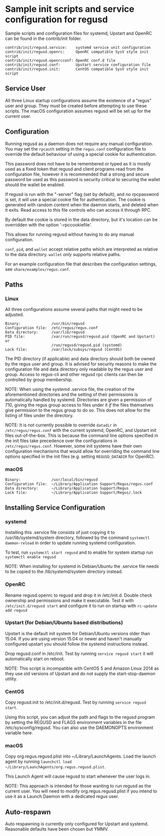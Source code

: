 Sample init scripts and service configuration for regusd
==========================================================

Sample scripts and configuration files for systemd, Upstart and OpenRC
can be found in the contrib/init folder.

    contrib/init/regusd.service:    systemd service unit configuration
    contrib/init/regusd.openrc:     OpenRC compatible SysV style init script
    contrib/init/regusd.openrcconf: OpenRC conf.d file
    contrib/init/regusd.conf:       Upstart service configuration file
    contrib/init/regusd.init:       CentOS compatible SysV style init script

Service User
---------------------------------

All three Linux startup configurations assume the existence of a "regus" user
and group.  They must be created before attempting to use these scripts.
The macOS configuration assumes regusd will be set up for the current user.

Configuration
---------------------------------

Running regusd as a daemon does not require any manual configuration. You may
set the `rpcauth` setting in the `regus.conf` configuration file to override
the default behaviour of using a special cookie for authentication.

This password does not have to be remembered or typed as it is mostly used
as a fixed token that regusd and client programs read from the configuration
file, however it is recommended that a strong and secure password be used
as this password is security critical to securing the wallet should the
wallet be enabled.

If regusd is run with the "-server" flag (set by default), and no rpcpassword is set,
it will use a special cookie file for authentication. The cookie is generated with random
content when the daemon starts, and deleted when it exits. Read access to this file
controls who can access it through RPC.

By default the cookie is stored in the data directory, but it's location can be overridden
with the option '-rpccookiefile'.

This allows for running regusd without having to do any manual configuration.

`conf`, `pid`, and `wallet` accept relative paths which are interpreted as
relative to the data directory. `wallet` *only* supports relative paths.

For an example configuration file that describes the configuration settings,
see `share/examples/regus.conf`.

Paths
---------------------------------

### Linux

All three configurations assume several paths that might need to be adjusted.

    Binary:              /usr/bin/regusd
    Configuration file:  /etc/regus/regus.conf
    Data directory:      /var/lib/regusd
    PID file:            /var/run/regusd/regusd.pid (OpenRC and Upstart) or
                         /run/regusd/regusd.pid (systemd)
    Lock file:           /var/lock/subsys/regusd (CentOS)

The PID directory (if applicable) and data directory should both be owned by the
regus user and group. It is advised for security reasons to make the
configuration file and data directory only readable by the regus user and
group. Access to regus-cli and other regusd rpc clients can then be
controlled by group membership.

NOTE: When using the systemd .service file, the creation of the aforementioned
directories and the setting of their permissions is automatically handled by
systemd. Directories are given a permission of 710, giving the regus group
access to files under it _if_ the files themselves give permission to the
regus group to do so. This does not allow
for the listing of files under the directory.

NOTE: It is not currently possible to override `datadir` in
`/etc/regus/regus.conf` with the current systemd, OpenRC, and Upstart init
files out-of-the-box. This is because the command line options specified in the
init files take precedence over the configurations in
`/etc/regus/regus.conf`. However, some init systems have their own
configuration mechanisms that would allow for overriding the command line
options specified in the init files (e.g. setting `REGUSD_DATADIR` for
OpenRC).

### macOS

    Binary:              /usr/local/bin/regusd
    Configuration file:  ~/Library/Application Support/Regus/regus.conf
    Data directory:      ~/Library/Application Support/Regus
    Lock file:           ~/Library/Application Support/Regus/.lock

Installing Service Configuration
-----------------------------------

### systemd

Installing this .service file consists of just copying it to
/usr/lib/systemd/system directory, followed by the command
`systemctl daemon-reload` in order to update running systemd configuration.

To test, run `systemctl start regusd` and to enable for system startup run
`systemctl enable regusd`

NOTE: When installing for systemd in Debian/Ubuntu the .service file needs to be copied to the /lib/systemd/system directory instead.

### OpenRC

Rename regusd.openrc to regusd and drop it in /etc/init.d.  Double
check ownership and permissions and make it executable.  Test it with
`/etc/init.d/regusd start` and configure it to run on startup with
`rc-update add regusd`

### Upstart (for Debian/Ubuntu based distributions)

Upstart is the default init system for Debian/Ubuntu versions older than 15.04. If you are using version 15.04 or newer and haven't manually configured upstart you should follow the systemd instructions instead.

Drop regusd.conf in /etc/init.  Test by running `service regusd start`
it will automatically start on reboot.

NOTE: This script is incompatible with CentOS 5 and Amazon Linux 2014 as they
use old versions of Upstart and do not supply the start-stop-daemon utility.

### CentOS

Copy regusd.init to /etc/init.d/regusd. Test by running `service regusd start`.

Using this script, you can adjust the path and flags to the regusd program by
setting the REGUSD and FLAGS environment variables in the file
/etc/sysconfig/regusd. You can also use the DAEMONOPTS environment variable here.

### macOS

Copy org.regus.regusd.plist into ~/Library/LaunchAgents. Load the launch agent by
running `launchctl load ~/Library/LaunchAgents/org.regus.regusd.plist`.

This Launch Agent will cause regusd to start whenever the user logs in.

NOTE: This approach is intended for those wanting to run regusd as the current user.
You will need to modify org.regus.regusd.plist if you intend to use it as a
Launch Daemon with a dedicated regus user.

Auto-respawn
-----------------------------------

Auto respawning is currently only configured for Upstart and systemd.
Reasonable defaults have been chosen but YMMV.
